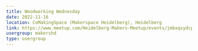 ```yaml
---
title: Woodworking Wednesday
date: 2022-11-16
location: CoMakingSpace (Makerspace Heidelberg), Heidelberg
link: https://www.meetup.com/Heidelberg-Makers-Meetup/events/jmbxqsydcpbvb/
usergroup: makershd
type: usergroup
---
```

